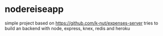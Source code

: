# nodereiseapp
simple project based on https://github.com/k-nut/expenses-server
tries to build an backend with node, express, knex, redis and heroku
